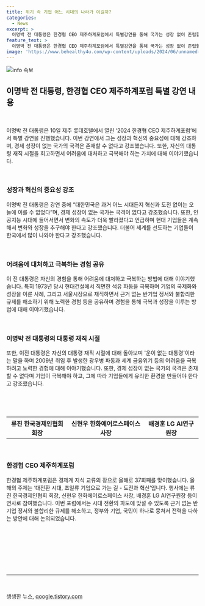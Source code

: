 ```yaml
---
title: 위기 속 기업 어느 시대의 나라가 이길까?
categories:
  - News
excerpt: >
  이명박 전 대통령은 한경협 CEO 제주하계포럼에서 특별강연을 통해 국가는 성장 없이 존립할 수 없으며, 기업 하기 좋은 환경을 조성해야 한다고 강조했다. 그는 현대건설 시절의 위기를 극복한 경험을 언급하며, 기업들은 도전과 혁신을 통해 앞서나갈 수 있다고 말했다. 또한 자신의 대통령 재직 시절을 돌아보며 운이 없고 불행한 대통령이었다고 소회를 전하며 광우병 파동 등을 언급했다. 이같은 강연을 통해 한국경제의 미래와 기업의 역할에 대한 화두가 될 전망이다.
feature_text: >
  이명박 전 대통령은 한경협 CEO 제주하계포럼에서 특별강연을 통해 국가는 성장 없이 존립할 수 없으며, 기업 하기 좋은 환경을 조성해야 한다고 강조했다. 그는 현대건설 시절의 위기를 극복한 경험을 언급하며, 기업들은 도전과 혁신을 통해 앞서나갈 수 있다고 말했다. 또한 자신의 대통령 재직 시절을 돌아보며 운이 없고 불행한 대통령이었다고 소회를 전하며 광우병 파동 등을 언급했다. 이같은 강연을 통해 한국경제의 미래와 기업의 역할에 대한 화두가 될 전망이다.
image: 'https://www.behealthy4u.com/wp-content/uploads/2024/06/unnamed-file.png'
---
```


<p><img src="https://www.behealthy4u.com/wp-content/uploads/2024/06/unnamed-file.png" alt="info 속보" /></p>

<h2 data-ke-size="size26">이명박 전 대통령, 한경협 CEO 제주하계포럼 특별 강연 내용</h2>

<p data-ke-size="size16">&nbsp;</p>

<p data-ke-size="size16">이명박 전 대통령은 10일 제주 롯데호텔에서 열린 ‘2024 한경협 CEO 제주하계포럼’에서 특별 강연을 진행했습니다. 이번 강연에서 그는 성장과 혁신의 중요성에 대해 강조하며, 경제 성장이 없는 국가의 국격은 존재할 수 없다고 강조했습니다. 또한, 자신의 대통령 재직 시절을 회고하면서 어려움에 대처하고 극복해야 하는 가치에 대해 이야기했습니다.</p>

<p data-ke-size="size16">&nbsp;</p>

<h3 data-ke-size="size24">성장과 혁신의 중요성 강조</h3>

<p data-ke-size="size16">이명박 전 대통령은 강연 중에 “대한민국은 과거 어느 시대든지 혁신과 도전 없이는 오늘에 이를 수 없었다”며, 경제 성장이 없는 국가는 국격이 없다고 강조했습니다. 또한, 인공지능 시대에 들어서면서 변화의 속도가 더욱 빨라졌다고 언급하며 현대 기업들은 계속해서 변화와 성장을 추구해야 한다고 강조했습니다. 더불어 세계를 선도하는 기업들이 한국에서 많이 나와야 한다고 강조했습니다.</p>

<p data-ke-size="size16">&nbsp;</p>

<h3 data-ke-size="size24">어려움에 대처하고 극복하는 경험 공유</h3>

<p data-ke-size="size16">이 전 대통령은 자신의 경험을 통해 어려움에 대처하고 극복하는 방법에 대해 이야기했습니다. 특히 1973년 당시 현대건설에서 직면한 석유 파동을 극복하며 기업의 국제화와 성장을 이룬 사례, 그리고 서울시장으로 재직하면서 근거 없는 반기업 정서와 불합리한 규제를 해소하기 위해 노력한 경험 등을 공유하며 경험을 통해 극복과 성장을 이루는 방법에 대해 이야기했습니다.</p>

<p data-ke-size="size16">&nbsp;</p>

<h3 data-ke-size="size24">이명박 전 대통령의 대통령 재직 시절</h3>

<p data-ke-size="size16">또한, 이전 대통령은 자신의 대통령 재직 시절에 대해 돌아보며 '운이 없는 대통령'이라는 말을 하며 2009년 취임 후 발생한 광우병 파동과 세계 금융위기 등의 어려움을 극복하려고 노력한 경험에 대해 이야기했습니다. 또한, 경제 성장이 없는 국가의 국격은 존재할 수 없다며 기업이 극복해야 하고, 그에 따라 기업들에게 유리한 환경을 만들어야 한다고 강조했습니다.</p>

<p data-ke-size="size16">&nbsp;</p>

<p data-ke-size="size16">&nbsp;</p>

<table>
  <tr>
    <th style="text-align: center;">류진 한국경제인협회 회장</th>
    <th style="text-align: center;">신현우 한화에어로스페이스 사장</th>
    <th style="text-align: center;">배경훈 LG AI연구원장</th>
  </tr>
</table>

<p data-ke-size="size16">&nbsp;</p>

<h3 data-ke-size="size24">한경협 CEO 제주하계포럼</h3>

<p data-ke-size="size16">한경협 제주하계포럼은 경제계 지식 교류의 장으로 올해로 37회째를 맞이했습니다. 올해의 주제는 ‘대전환 시대, 초일류 기업으로 가는 길 - 도전과 혁신’입니다. 행사에는 류진 한국경제인협회 회장, 신현우 한화에어로스페이스 사장, 배경훈 LG AI연구원장 등이 연사로 참여했습니다. 이번 포럼에서는 시대 전환의 파도에 맞설 수 있도록 근거 없는 반기업 정서와 불합리한 규제를 해소하고, 정부와 기업, 국민이 하나로 뭉쳐서 전력을 다하는 방안에 대해 논의되었습니다.</p>

<p data-ke-size="size16">&nbsp;</p>

<p data-ke-size="size16">&nbsp;</p>

<p data-ke-size="size16">&nbsp;</p>

<p data-ke-size="size16">&nbsp;</p>

<hr>

<p data-ke-size="size16">&nbsp;</p>
생생한 뉴스, <a href="https://qoogle.tistory.com" rel="dofollow">qoogle.tistory.com</a>


